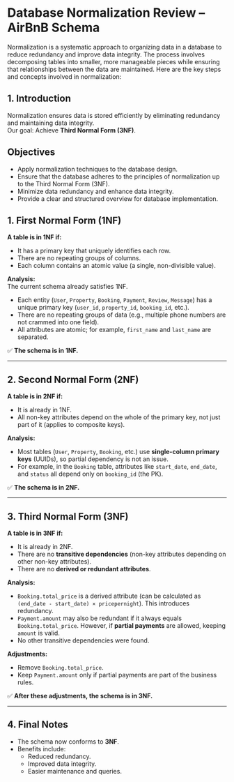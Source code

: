 # Database Normalization Review – AirBnB Schema
Normalization is a systematic approach to organizing data in a database to reduce redundancy and improve data integrity. The process involves decomposing tables into smaller, more manageable pieces while ensuring that relationships between the data are maintained. Here are the key steps and concepts involved in normalization:

## 1. Introduction
Normalization ensures data is stored efficiently by eliminating redundancy and maintaining data integrity.  
Our goal: Achieve **Third Normal Form (3NF)**.

## Objectives
- Apply normalization techniques to the database design.
- Ensure that the database adheres to the principles of normalization up to the Third Normal Form (3NF).
- Minimize data redundancy and enhance data integrity.
- Provide a clear and structured overview for database implementation.

## 1. First Normal Form (1NF)  

**A table is in 1NF if:**  
- It has a primary key that uniquely identifies each row.  
- There are no repeating groups of columns.  
- Each column contains an atomic value (a single, non-divisible value).  

**Analysis:**  
The current schema already satisfies 1NF.  
- Each entity (`User`, `Property`, `Booking`, `Payment`, `Review`, `Message`) has a unique primary key (`user_id`, `property_id`, `booking_id`, etc.).  
- There are no repeating groups of data (e.g., multiple phone numbers are not crammed into one field).  
- All attributes are atomic; for example, `first_name` and `last_name` are separated.  

✅ **The schema is in 1NF.**  

---

## 2. Second Normal Form (2NF)  

**A table is in 2NF if:**  
- It is already in 1NF.  
- All non-key attributes depend on the whole of the primary key, not just part of it (applies to composite keys).  

**Analysis:**  
- Most tables (`User`, `Property`, `Booking`, etc.) use **single-column primary keys** (UUIDs), so partial dependency is not an issue.  
- For example, in the `Booking` table, attributes like `start_date`, `end_date`, and `status` all depend only on `booking_id` (the PK).  

✅ **The schema is in 2NF.**  

---

## 3. Third Normal Form (3NF)  

**A table is in 3NF if:**  
- It is already in 2NF.  
- There are no **transitive dependencies** (non-key attributes depending on other non-key attributes).  
- There are no **derived or redundant attributes**.  

**Analysis:**  
- `Booking.total_price` is a derived attribute (can be calculated as `(end_date - start_date) × pricepernight`). This introduces redundancy.  
- `Payment.amount` may also be redundant if it always equals `Booking.total_price`. However, if **partial payments** are allowed, keeping `amount` is valid.  
- No other transitive dependencies were found.  

**Adjustments:**  
- Remove `Booking.total_price`.  
- Keep `Payment.amount` only if partial payments are part of the business rules.  

✅ **After these adjustments, the schema is in 3NF.**  

---

## 4. Final Notes  
- The schema now conforms to **3NF**.  
- Benefits include:  
  - Reduced redundancy.  
  - Improved data integrity.  
  - Easier maintenance and queries.  
